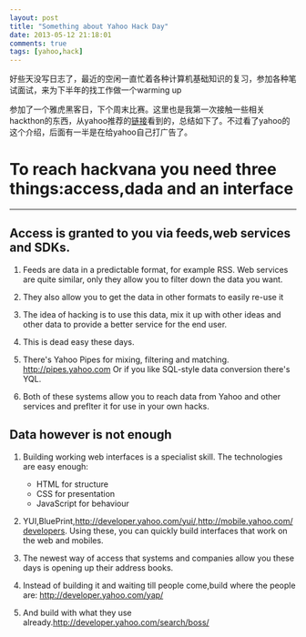 ```yaml
---
layout: post
title: "Something about Yahoo Hack Day"
date: 2013-05-12 21:18:01
comments: true
tags: [yahoo,hack]
---
```

 好些天没写日志了，最近的空闲一直忙着各种计算机基础知识的复习，参加各种笔试面试，来为下半年的找工作做一个warming up
 
 参加了一个雅虎黑客日，下个周末比赛。这里也是我第一次接触一些相关hackthon的东西，从yahoo推荐的[链接](http://www.slideshare.net/cheilmann/hacking-for-innovation-delhi-presentation)看到的，总结如下了。不过看了yahoo的这个介绍，后面有一半是在给yahoo自己打广告了。
 
# To reach hackvana you need three things:access,dada and an interface
---

## Access is granted to you via feeds,web services and SDKs.

 1. Feeds are data in a predictable format, for example RSS.
Web services are quite similar, only they allow you to filter down the data you want.

 1. They also allow you to get the data in other formats to easily re-use it

 1. The idea of hacking is to use this data, mix it up with other ideas and other data to provide a better service for the end user.

 1. This is dead easy these days.

 1. There's Yahoo Pipes for mixing, filtering and matching.
<http://pipes.yahoo.com> Or if you like SQL-style data conversion there's YQL.

 1. Both of these systems allow you to reach data from Yahoo and other services and preflter it for use in your own hacks.

## Data however is not enough

1. Building working web interfaces is a specialist skill.
The technologies are easy enough:

 	* HTML for structure
 	* CSS for presentation
 	* JavaScript for behaviour
 
 1. YUI,BluePrint,<http://developer.yahoo.com/yui/>,<http://mobile.yahoo.com/developers>. Using these, you can quickly build interfaces that work on the web and mobiles.
 
 1. The newest way of access that systems and companies allow you these days is opening up their address books.
 
 1. Instead of building it and waiting till people come,build where the people are: <http://developer.yahoo.com/yap/>
 
 1. And build with what they use already.<http://developer.yahoo.com/search/boss/>
 


